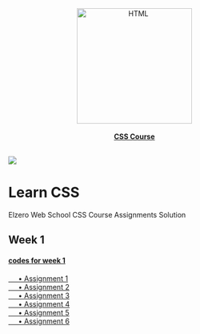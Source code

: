 <a href="https://www.youtube.com/playlist?list=PLDoPjvoNmBAzjsz06gkzlSrlev53MGIKe" >
<div align="center">
				<img src="https://seeklogo.com/images/C/css-3-logo-023C1A7171-seeklogo.com.png" width="230" alt="HTML"></div><div align="center"><br><b>CSS Course</b></div></a><br>
				
![](https://i.imgur.com/waxVImv.png)

# Learn CSS
Elzero Web School CSS Course Assignments Solution
## Week 1
#### [codes for week 1](https://github.com/HalemoGPA/Learn-CSS/tree/main/week1)  
[     • Assignment 1](https://github.com/HalemoGPA/Learn-CSS/tree/main/week1/Assignment1)    
[     • Assignment 2](https://github.com/HalemoGPA/Learn-CSS/tree/main/week1/Assignment2)    
[     • Assignment 3](https://github.com/HalemoGPA/Learn-CSS/tree/main/week1/Assignment3)    
[     • Assignment 4](https://github.com/HalemoGPA/Learn-CSS/tree/main/week1/Assignment4)    
[     • Assignment 5](https://github.com/HalemoGPA/Learn-CSS/tree/main/week1/Assignment5)   
[     • Assignment 6](https://github.com/HalemoGPA/Learn-CSS/tree/main/week1/Assignment6)   
